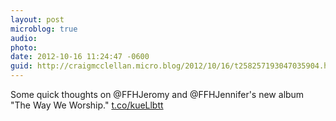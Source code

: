 ```yaml
---
layout: post
microblog: true
audio: 
photo: 
date: 2012-10-16 11:24:47 -0600
guid: http://craigmcclellan.micro.blog/2012/10/16/t258257193047035904.html
---
```

Some quick thoughts on @FFHJeromy and @FFHJennifer's new album "The Way We Worship."  [t.co/kueLlbtt](http://t.co/kueLlbtt)
